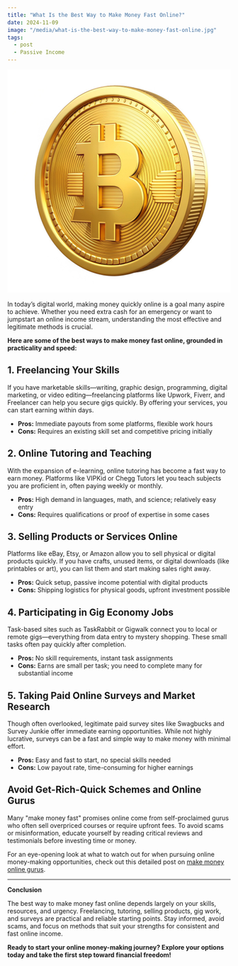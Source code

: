 ```yaml
---
title: "What Is the Best Way to Make Money Fast Online?"
date: 2024-11-09
image: "/media/what-is-the-best-way-to-make-money-fast-online.jpg"
tags:
  - post
  - Passive Income
---
```


![What Is the Best Way to Make Money Fast Online?](/media/what-is-the-best-way-to-make-money-fast-online.jpg)

In today’s digital world, making money quickly online is a goal many aspire to achieve. Whether you need extra cash for an emergency or want to jumpstart an online income stream, understanding the most effective and legitimate methods is crucial.

**Here are some of the best ways to make money fast online, grounded in practicality and speed:**

## 1. Freelancing Your Skills
If you have marketable skills—writing, graphic design, programming, digital marketing, or video editing—freelancing platforms like Upwork, Fiverr, and Freelancer can help you secure gigs quickly. By offering your services, you can start earning within days.

- **Pros:** Immediate payouts from some platforms, flexible work hours
- **Cons:** Requires an existing skill set and competitive pricing initially

## 2. Online Tutoring and Teaching
With the expansion of e-learning, online tutoring has become a fast way to earn money. Platforms like VIPKid or Chegg Tutors let you teach subjects you are proficient in, often paying weekly or monthly.

- **Pros:** High demand in languages, math, and science; relatively easy entry
- **Cons:** Requires qualifications or proof of expertise in some cases

## 3. Selling Products or Services Online
Platforms like eBay, Etsy, or Amazon allow you to sell physical or digital products quickly. If you have crafts, unused items, or digital downloads (like printables or art), you can list them and start making sales right away.

- **Pros:** Quick setup, passive income potential with digital products
- **Cons:** Shipping logistics for physical goods, upfront investment possible

## 4. Participating in Gig Economy Jobs
Task-based sites such as TaskRabbit or Gigwalk connect you to local or remote gigs—everything from data entry to mystery shopping. These small tasks often pay quickly after completion.

- **Pros:** No skill requirements, instant task assignments
- **Cons:** Earns are small per task; you need to complete many for substantial income

## 5. Taking Paid Online Surveys and Market Research
Though often overlooked, legitimate paid survey sites like Swagbucks and Survey Junkie offer immediate earning opportunities. While not highly lucrative, surveys can be a fast and simple way to make money with minimal effort.

- **Pros:** Easy and fast to start, no special skills needed
- **Cons:** Low payout rate, time-consuming for higher earnings

## Avoid Get-Rich-Quick Schemes and Online Gurus

Many "make money fast" promises online come from self-proclaimed gurus who often sell overpriced courses or require upfront fees. To avoid scams or misinformation, educate yourself by reading critical reviews and testimonials before investing time or money.

For an eye-opening look at what to watch out for when pursuing online money-making opportunities, check out this detailed post on [make money online gurus](https://supertotallyawesome.com/posts/make-money-online-gurus/).

---

**Conclusion**

The best way to make money fast online depends largely on your skills, resources, and urgency. Freelancing, tutoring, selling products, gig work, and surveys are practical and reliable starting points. Stay informed, avoid scams, and focus on methods that suit your strengths for consistent and fast online income.

**Ready to start your online money-making journey? Explore your options today and take the first step toward financial freedom!**
